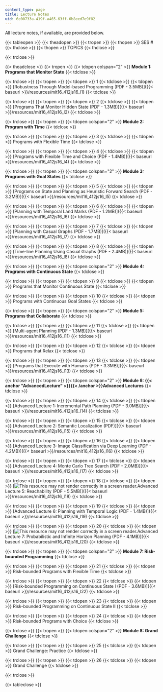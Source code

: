 ```yaml
---
content_type: page
title: Lecture Notes
uid: 6e00733a-419f-a465-63ff-6b8eed7e9f82
---
```


All lecture notes, if available, are provided below.

{{< tableopen >}}
{{< theadopen >}}
{{< tropen >}}
{{< thopen >}}
SES #
{{< thclose >}}
{{< thopen >}}
TOPICS
{{< thclose >}}

{{< trclose >}}

{{< theadclose >}}
{{< tropen >}}
{{< tdopen colspan="2" >}}
**Module 1: Programs that Monitor State**
{{< tdclose >}}

{{< trclose >}}
{{< tropen >}}
{{< tdopen >}}
1
{{< tdclose >}}
{{< tdopen >}}
[Robustness Through Model-based Programming (PDF - 3.5MB)]({{< baseurl >}}/resources/mit16_412js16_l1)
{{< tdclose >}}

{{< trclose >}}
{{< tropen >}}
{{< tdopen >}}
2
{{< tdclose >}}
{{< tdopen >}}
[Programs That Monitor Hidden State (PDF - 1.3MB)]({{< baseurl >}}/resources/mit16_412js16_l2)
{{< tdclose >}}

{{< trclose >}}
{{< tropen >}}
{{< tdopen colspan="2" >}}
**Module 2: Program with Time**
{{< tdclose >}}

{{< trclose >}}
{{< tropen >}}
{{< tdopen >}}
3
{{< tdclose >}}
{{< tdopen >}}
Programs with Flexible Time
{{< tdclose >}}

{{< trclose >}}
{{< tropen >}}
{{< tdopen >}}
4
{{< tdclose >}}
{{< tdopen >}}
[Programs with Flexible Time and Choice (PDF - 1.4MB)]({{< baseurl >}}/resources/mit16_412js16_l4)
{{< tdclose >}}

{{< trclose >}}
{{< tropen >}}
{{< tdopen colspan="2" >}}
**Module 3: Programs with Goal States**
{{< tdclose >}}

{{< trclose >}}
{{< tropen >}}
{{< tdopen >}}
5
{{< tdclose >}}
{{< tdopen >}}
[Programs on State and Planning as Heuristic Forward Search (PDF - 3.2MB)]({{< baseurl >}}/resources/mit16_412js16_l5)
{{< tdclose >}}

{{< trclose >}}
{{< tropen >}}
{{< tdopen >}}
6
{{< tdclose >}}
{{< tdopen >}}
[Planning with Temporal Land Marks (PDF - 1.2MB)]({{< baseurl >}}/resources/mit16_412js16_l6)
{{< tdclose >}}

{{< trclose >}}
{{< tropen >}}
{{< tdopen >}}
7
{{< tdclose >}}
{{< tdopen >}}
[Planning with Casual Graphs (PDF - 1.7MB)]({{< baseurl >}}/resources/mit16_412js16_l7)
{{< tdclose >}}

{{< trclose >}}
{{< tropen >}}
{{< tdopen >}}
8
{{< tdclose >}}
{{< tdopen >}}
[Time-line Planning Using Casual Graphs (PDF - 2.4MB)]({{< baseurl >}}/resources/mit16_412js16_l8)
{{< tdclose >}}

{{< trclose >}}
{{< tropen >}}
{{< tdopen colspan="2" >}}
**Module 4: Programs with Continuous State**
{{< tdclose >}}

{{< trclose >}}
{{< tropen >}}
{{< tdopen >}}
9
{{< tdclose >}}
{{< tdopen >}}
Programs that Monitor Continuous State
{{< tdclose >}}

{{< trclose >}}
{{< tropen >}}
{{< tdopen >}}
10
{{< tdclose >}}
{{< tdopen >}}
Programs with Continuous Goal States
{{< tdclose >}}

{{< trclose >}}
{{< tropen >}}
{{< tdopen colspan="2" >}}
**Module 5: Programs that Collaborate**
{{< tdclose >}}

{{< trclose >}}
{{< tropen >}}
{{< tdopen >}}
11
{{< tdclose >}}
{{< tdopen >}}
[Multi-agent Planning (PDF - 1.3MB)]({{< baseurl >}}/resources/mit16_412js16_l11)
{{< tdclose >}}

{{< trclose >}}
{{< tropen >}}
{{< tdopen >}}
12
{{< tdclose >}}
{{< tdopen >}}
Programs that Relax
{{< tdclose >}}

{{< trclose >}}
{{< tropen >}}
{{< tdopen >}}
13
{{< tdclose >}}
{{< tdopen >}}
[Programs that Execute with Humans (PDF - 3.3MB)]({{< baseurl >}}/resources/mit16_412js16_l13)
{{< tdclose >}}

{{< trclose >}}
{{< tropen >}}
{{< tdopen colspan="2" >}}
**Module 6: {{< anchor "AdvancedLecture" >}}{{< /anchor >}}Advanced Lectures**
{{< tdclose >}}

{{< trclose >}}
{{< tropen >}}
{{< tdopen >}}
14
{{< tdclose >}}
{{< tdopen >}}
[Advanced Lecture 1: Incremental Path Planning (PDF - 3.0MB)]({{< baseurl >}}/resources/mit16_412js16_l14)
{{< tdclose >}}

{{< trclose >}}
{{< tropen >}}
{{< tdopen >}}
15
{{< tdclose >}}
{{< tdopen >}}
[Advanced Lecture 2: Semantic Localization (PDF)]({{< baseurl >}}/resources/mit16_412js16_l15)
{{< tdclose >}}

{{< trclose >}}
{{< tropen >}}
{{< tdopen >}}
16
{{< tdclose >}}
{{< tdopen >}}
[Advanced Lecture 3: Image Classification via Deep Learning (PDF - 4.2MB)]({{< baseurl >}}/resources/mit16_412js16_l16)
{{< tdclose >}}

{{< trclose >}}
{{< tropen >}}
{{< tdopen >}}
17
{{< tdclose >}}
{{< tdopen >}}
[Advanced Lecture 4: Monte Carlo Tree Search (PDF - 2.0MB)]({{< baseurl >}}/resources/mit16_412js16_l17)
{{< tdclose >}}

{{< trclose >}}
{{< tropen >}}
{{< tdopen >}}
18
{{< tdclose >}}
{{< tdopen >}}
[![This resource may not render correctly in a screen reader.](/images/inacessible.gif)Advanced Lecture 5: Reachability (PDF - 5.5MB)]({{< baseurl >}}/resources/mit16_412js16_l18)
{{< tdclose >}}

{{< trclose >}}
{{< tropen >}}
{{< tdopen >}}
19
{{< tdclose >}}
{{< tdopen >}}
[Advanced Lecture 6: Planning with Temporal Logic (PDF - 1.4MB)]({{< baseurl >}}/resources/mit16_412js16_l19)
{{< tdclose >}}

{{< trclose >}}
{{< tropen >}}
{{< tdopen >}}
20
{{< tdclose >}}
{{< tdopen >}}
[![This resource may not render correctly in a screen reader.](/images/inacessible.gif)Advanced Lecture 7: Probabilistic and Infinite Horizon Planning (PDF - 4.1MB)]({{< baseurl >}}/resources/mit16_412js16_l20)
{{< tdclose >}}

{{< trclose >}}
{{< tropen >}}
{{< tdopen colspan="2" >}}
**Module 7: Risk-bounded Programming**
{{< tdclose >}}

{{< trclose >}}
{{< tropen >}}
{{< tdopen >}}
21
{{< tdclose >}}
{{< tdopen >}}
Risk-bounded Programs with Flexible Time
{{< tdclose >}}

{{< trclose >}}
{{< tropen >}}
{{< tdopen >}}
22
{{< tdclose >}}
{{< tdopen >}}
[Risk-bounded Programming on Continuous State I (PDF - 3.6MB)]({{< baseurl >}}/resources/mit16_412js16_l22)
{{< tdclose >}}

{{< trclose >}}
{{< tropen >}}
{{< tdopen >}}
23
{{< tdclose >}}
{{< tdopen >}}
Risk-bounded Programming on Continuous State II
{{< tdclose >}}

{{< trclose >}}
{{< tropen >}}
{{< tdopen >}}
24
{{< tdclose >}}
{{< tdopen >}}
Risk-bounded Programs with Choice
{{< tdclose >}}

{{< trclose >}}
{{< tropen >}}
{{< tdopen colspan="2" >}}
**Module 8: Grand Challenge**
{{< tdclose >}}

{{< trclose >}}
{{< tropen >}}
{{< tdopen >}}
25
{{< tdclose >}}
{{< tdopen >}}
Grand Challenge: Practice
{{< tdclose >}}

{{< trclose >}}
{{< tropen >}}
{{< tdopen >}}
26
{{< tdclose >}}
{{< tdopen >}}
Grand Challenge
{{< tdclose >}}

{{< trclose >}}

{{< tableclose >}}
